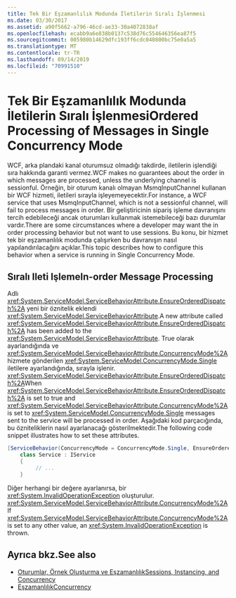 ```yaml
---
title: Tek Bir Eşzamanlılık Modunda İletilerin Sıralı İşlenmesi
ms.date: 03/30/2017
ms.assetid: a90f5662-a796-46cd-ae33-30a4072838af
ms.openlocfilehash: ecabb9a6e838b0137c538d76c554646356ea87f5
ms.sourcegitcommit: 005980b14629dfc193ff6cdc040800bc75e0a5a5
ms.translationtype: MT
ms.contentlocale: tr-TR
ms.lasthandoff: 09/14/2019
ms.locfileid: "70991510"
---
```

# <a name="ordered-processing-of-messages-in-single-concurrency-mode"></a><span data-ttu-id="9d4ff-102">Tek Bir Eşzamanlılık Modunda İletilerin Sıralı İşlenmesi</span><span class="sxs-lookup"><span data-stu-id="9d4ff-102">Ordered Processing of Messages in Single Concurrency Mode</span></span>
<span data-ttu-id="9d4ff-103">WCF, arka plandaki kanal oturumsuz olmadığı takdirde, iletilerin işlendiği sıra hakkında garanti vermez.</span><span class="sxs-lookup"><span data-stu-id="9d4ff-103">WCF makes no guarantees about the order in which messages are processed, unless the underlying channel is sessionful.</span></span>  <span data-ttu-id="9d4ff-104">Örneğin, bir oturum kanalı olmayan MsmqInputChannel kullanan bir WCF hizmeti, iletileri sırayla işleyemeyecektir.</span><span class="sxs-lookup"><span data-stu-id="9d4ff-104">For instance, a WCF service that uses MsmqInputChannel, which is not a sessionful channel, will fail to process messages in order.</span></span> <span data-ttu-id="9d4ff-105">Bir geliştiricinin sipariş işleme davranışını tercih edebileceği ancak oturumları kullanmak istemebileceği bazı durumlar vardır.</span><span class="sxs-lookup"><span data-stu-id="9d4ff-105">There are some circumstances where a developer may want the in order processing behavior but not want to use sessions.</span></span> <span data-ttu-id="9d4ff-106">Bu konu, bir hizmet tek bir eşzamanlılık modunda çalışırken bu davranışın nasıl yapılandırılacağını açıklar.</span><span class="sxs-lookup"><span data-stu-id="9d4ff-106">This topic describes how to configure this behavior when a service is running in Single Concurrency Mode.</span></span>  
  
## <a name="in-order-message-processing"></a><span data-ttu-id="9d4ff-107">Sıralı Ileti Işleme</span><span class="sxs-lookup"><span data-stu-id="9d4ff-107">In-order Message Processing</span></span>  
 <span data-ttu-id="9d4ff-108">Adlı <xref:System.ServiceModel.ServiceBehaviorAttribute.EnsureOrderedDispatch%2A> yeni bir öznitelik eklendi <xref:System.ServiceModel.ServiceBehaviorAttribute>.</span><span class="sxs-lookup"><span data-stu-id="9d4ff-108">A new attribute called <xref:System.ServiceModel.ServiceBehaviorAttribute.EnsureOrderedDispatch%2A> has been added to the <xref:System.ServiceModel.ServiceBehaviorAttribute>.</span></span> <span data-ttu-id="9d4ff-109">True olarak ayarlandığında ve <xref:System.ServiceModel.ServiceBehaviorAttribute.ConcurrencyMode%2A> hizmete gönderilen <xref:System.ServiceModel.ConcurrencyMode.Single> iletilere ayarlandığında, sırayla işlenir. <xref:System.ServiceModel.ServiceBehaviorAttribute.EnsureOrderedDispatch%2A></span><span class="sxs-lookup"><span data-stu-id="9d4ff-109">When <xref:System.ServiceModel.ServiceBehaviorAttribute.EnsureOrderedDispatch%2A> is set to true and <xref:System.ServiceModel.ServiceBehaviorAttribute.ConcurrencyMode%2A> is set to <xref:System.ServiceModel.ConcurrencyMode.Single> messages sent to the service will be processed in order.</span></span> <span data-ttu-id="9d4ff-110">Aşağıdaki kod parçacığında, bu özniteliklerin nasıl ayarlanacağı gösterilmektedir.</span><span class="sxs-lookup"><span data-stu-id="9d4ff-110">The following code snippet illustrates how to set these attributes.</span></span>  
  
```csharp
[ServiceBehavior(ConcurrencyMode = ConcurrencyMode.Single, EnsureOrderedDispatch = true )]  
    class Service : IService  
    {  
         // ...  
    }  
```  
  
 <span data-ttu-id="9d4ff-111">Diğer herhangi bir değere ayarlanırsa, bir <xref:System.InvalidOperationException> oluşturulur. <xref:System.ServiceModel.ServiceBehaviorAttribute.ConcurrencyMode%2A></span><span class="sxs-lookup"><span data-stu-id="9d4ff-111">If <xref:System.ServiceModel.ServiceBehaviorAttribute.ConcurrencyMode%2A> is set to any other value, an <xref:System.InvalidOperationException> is thrown.</span></span>  
  
## <a name="see-also"></a><span data-ttu-id="9d4ff-112">Ayrıca bkz.</span><span class="sxs-lookup"><span data-stu-id="9d4ff-112">See also</span></span>

- [<span data-ttu-id="9d4ff-113">Oturumlar, Örnek Oluşturma ve Eşzamanlılık</span><span class="sxs-lookup"><span data-stu-id="9d4ff-113">Sessions, Instancing, and Concurrency</span></span>](../../../../docs/framework/wcf/feature-details/sessions-instancing-and-concurrency.md)
- [<span data-ttu-id="9d4ff-114">Eşzamanlılık</span><span class="sxs-lookup"><span data-stu-id="9d4ff-114">Concurrency</span></span>](../../../../docs/framework/wcf/samples/concurrency.md)
